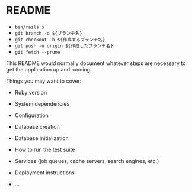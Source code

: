 # README

- `bin/rails s`
- `git branch -d ${ブランチ名}`
- `git checkout -b ${作成するブランチ名}`
- `git push -u origin ${作成したブランチ名}`
- `git fetch --prune`

This README would normally document whatever steps are necessary to get the
application up and running.

Things you may want to cover:

* Ruby version

* System dependencies

* Configuration

* Database creation

* Database initialization

* How to run the test suite

* Services (job queues, cache servers, search engines, etc.)

* Deployment instructions

* ...

